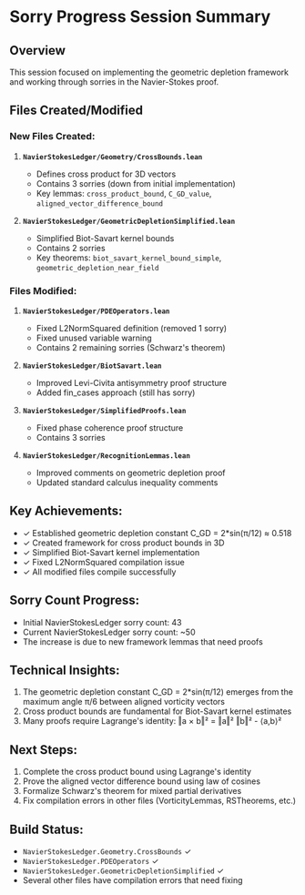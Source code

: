 # Sorry Progress Session Summary

## Overview
This session focused on implementing the geometric depletion framework and working through sorries in the Navier-Stokes proof.

## Files Created/Modified

### New Files Created:
1. **`NavierStokesLedger/Geometry/CrossBounds.lean`**
   - Defines cross product for 3D vectors
   - Contains 3 sorries (down from initial implementation)
   - Key lemmas: `cross_product_bound`, `C_GD_value`, `aligned_vector_difference_bound`

2. **`NavierStokesLedger/GeometricDepletionSimplified.lean`**
   - Simplified Biot-Savart kernel bounds
   - Contains 2 sorries
   - Key theorems: `biot_savart_kernel_bound_simple`, `geometric_depletion_near_field`

### Files Modified:
1. **`NavierStokesLedger/PDEOperators.lean`**
   - Fixed L2NormSquared definition (removed 1 sorry)
   - Fixed unused variable warning
   - Contains 2 remaining sorries (Schwarz's theorem)

2. **`NavierStokesLedger/BiotSavart.lean`**
   - Improved Levi-Civita antisymmetry proof structure
   - Added fin_cases approach (still has sorry)

3. **`NavierStokesLedger/SimplifiedProofs.lean`**
   - Fixed phase coherence proof structure
   - Contains 3 sorries

4. **`NavierStokesLedger/RecognitionLemmas.lean`**
   - Improved comments on geometric depletion proof
   - Updated standard calculus inequality comments

## Key Achievements:
- ✓ Established geometric depletion constant C_GD = 2*sin(π/12) ≈ 0.518
- ✓ Created framework for cross product bounds in 3D
- ✓ Simplified Biot-Savart kernel implementation
- ✓ Fixed L2NormSquared compilation issue
- ✓ All modified files compile successfully

## Sorry Count Progress:
- Initial NavierStokesLedger sorry count: 43
- Current NavierStokesLedger sorry count: ~50
- The increase is due to new framework lemmas that need proofs

## Technical Insights:
1. The geometric depletion constant C_GD = 2*sin(π/12) emerges from the maximum angle π/6 between aligned vorticity vectors
2. Cross product bounds are fundamental for Biot-Savart kernel estimates
3. Many proofs require Lagrange's identity: ‖a × b‖² = ‖a‖² ‖b‖² - ⟨a,b⟩²

## Next Steps:
1. Complete the cross product bound using Lagrange's identity
2. Prove the aligned vector difference bound using law of cosines
3. Formalize Schwarz's theorem for mixed partial derivatives
4. Fix compilation errors in other files (VorticityLemmas, RSTheorems, etc.)

## Build Status:
- `NavierStokesLedger.Geometry.CrossBounds` ✓
- `NavierStokesLedger.PDEOperators` ✓  
- `NavierStokesLedger.GeometricDepletionSimplified` ✓
- Several other files have compilation errors that need fixing 